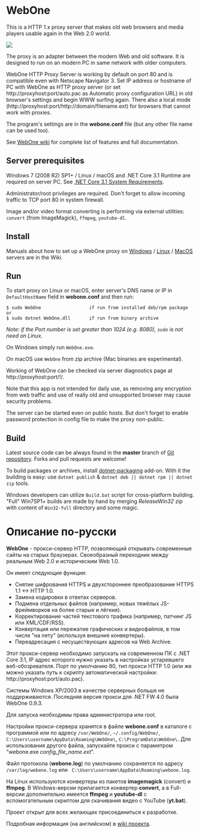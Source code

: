 ﻿# WebOne
This is a HTTP 1.x proxy server that makes old web browsers and media players usable again in the Web 2.0 world.

![](https://raw.githubusercontent.com/atauenis/webone/master/docs/Demo.png)

The proxy is an adapter between the modern Web and old software. It is designed to run on an modern PC in same network with older computers.

WebOne HTTP Proxy Server is working by default on port 80 and is compatible even with Netscape Navigator 3. Set IP address or hostname of PC with WebOne as HTTP proxy server (or set http://proxyhost:port/auto.pac as Automatic proxy configuration URL) in old browser's settings and begin WWW surfing again. There also a local mode (http://proxyhost:port/http://domain/filename.ext) for browsers that cannot work with proxies.

The program's settings are in the __webone.conf__ file (but any other file name can be used too).

See [WebOne wiki](https://github.com/atauenis/webone/wiki) for complete list of features and full documentation.

## Server prerequisites
Windows 7 (2008 R2) SP1+ / Linux / macOS and .NET Core 3.1 Runtime are required on server PC. See [.NET Core 3.1 System Requirements](https://github.com/dotnet/core/blob/master/release-notes/3.1/3.1-supported-os.md).

Administrator/root privileges are required. Don't forget to allow incoming traffic to TCP port 80 in system firewall.

Image and/or video format converting is performing via external utilities: `convert` (from ImageMagick), `ffmpeg`, `youtube-dl`.

## Install
Manuals about how to set up a WebOne proxy on [Windows](https://github.com/atauenis/webone/wiki/Windows-installation) / [Linux](https://github.com/atauenis/webone/wiki/Linux-installation) / [MacOS](https://github.com/atauenis/webone/wiki/MacOS-X-installation) servers are in the Wiki.

## Run
To start proxy on Linux or macOS, enter server's DNS name or IP in `DefaultHostName` field in __webone.conf__ and then run:

```
$ sudo WebOne                  if run from installed deb/rpm package
or
$ sudo dotnet WebOne.dll       if run from binary archive
```

*Note: if the Port number is set greater than 1024 (e.g. 8080), `sudo` is not need on Linux.*

On Windows simply run `WebOne.exe`.

On macOS use `WebOne` from zip archive (Mac binaries are experimental).

Working of WebOne can be checked via server diagnostics page at http://proxyhost:port/!/.

Note that this app is not intended for daily use, as removing any encryption from web traffic and use of really old and unsupported browser may cause security problems.

The server can be started even on public hosts. But don't forget to enable password protection in config file to make the proxy non-public.

## Build
Latest source code can be always found in the __master__ branch of [Git repository](https://github.com/atauenis/webone). Forks and pull requests are welcome!

To build packages or archives, install [dotnet-packaging](https://github.com/qmfrederik/dotnet-packaging/) add-on. With it the building is easy: use `dotnet publish` & `dotnet deb || dotnet rpm || dotnet zip` tools.

Windows developers can utilize `Build.bat` script for cross-platform building. "Full" Win7SP1+ builds are made by hand by merging *ReleaseWin32* zip with content of `Win32-full` directory and some magic.

# Описание по-русски
__WebOne__ - прокси-сервер HTTP, позволяющий открывать современные сайты на старых браузерах. Своеобразный переходник между реальным Web 2.0 и историческим Web 1.0. 

Он имеет следующие функции:
* Снятие шифрования HTTPS и двухстороннее преобразование HTTPS 1.1 <-> HTTP 1.0.
* Замена кодировки в ответах серверов.
* Подмена отдельных файлов (например, новых тяжёлых JS-фреймворков на более старые и лёгкие).
* Корректирование частей текстового трафика (например, патчинг JS или XML/CDF/RSS).
* Конвертация или пережатие графических и видеофайлов, в том числе "на лету" (используя внешние конвертеры).
* Переадресация с несуществующих адресов на Web Archive.

Этот прокси-сервер необходимо запускать на современном ПК с .NET Core 3.1, IP адрес которого нужно указать в настройках устаревшего веб-обозревателя. Порт по умолчанию 80, тип прокси HTTP 1.0 (или же можно указать путь к скрипту автоматической настройки: http://proxyhost:port/auto.pac).

Системы Windows XP/2003 в качестве серверных больше не поддерживаются. Последняя версия прокси для .NET FW 4.0 была WebOne 0.9.3.

Для запуска необходимы права администратора или root.

Настройки прокси-сервера хранятся в файле __webone.conf__ в каталоге с программой или по адресу ``/var/WebOne/``, ``~/.config/WebOne/``, ``C:\Users\username\AppData\Roaming\WebOne\``, ``C:\ProgramData\WebOne\``. Для использования другого файла, запускайте прокси с параметром "webone.exe _config_file_name.ext_".

Файл протокола (__webone.log__) по умолчанию сохраняется по адресу ``/var/log/webone.log`` или `` C:\Users\username\AppData\Roaming\webone.log``.

На Linux используются конвертеры из пакетов __imagemagick__ (convert) и __ffmpeg__. В Windows-версии прилагается конвертер **convert**, а в Full-версии дополнительно имеется **ffmpeg** и **youtube-dl** с вспомогательным скриптом для скачивания видео с YouTube (**yt.bat**).

Проект открыт для всех желающих присоединиться к разработке.

Подробная информация (на английском) в [wiki проекта](https://github.com/atauenis/webone/wiki).